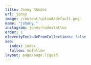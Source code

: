 ```yaml
---
title: Jonny Rhodes
url: jonny
image: /content/upload/default.png
name: "johnny "
instagram: jonnyrhodestattoo
order: 1
eleventyExcludeFromCollections: false
seo:
  index: index
  follow: nofollow
layout: page/page.liquid
---
```

